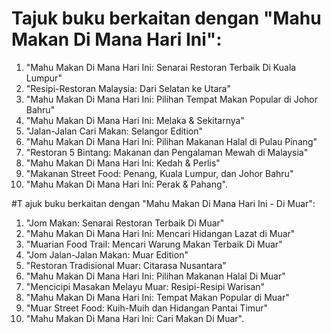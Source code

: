 # Tajuk buku berkaitan dengan "Mahu Makan Di Mana Hari Ini":

1. "Mahu Makan Di Mana Hari Ini: Senarai Restoran Terbaik Di Kuala Lumpur"
2.  "Resipi-Restoran Malaysia: Dari Selatan ke Utara"
3. "Mahu Makan Di Mana Hari Ini: Pilihan Tempat Makan Popular di Johor Bahru"
4. "Mahu Makan Di Mana Hari Ini: Melaka & Sekitarnya"
5. "Jalan-Jalan Cari Makan: Selangor Edition"
6. "Mahu Makan Di Mana Hari Ini: Pilihan Makanan Halal di Pulau Pinang"
7. "Restoran 5 Bintang: Makanan dan Pengalaman Mewah di Malaysia"
8. "Mahu Makan Di Mana Hari Ini: Kedah & Perlis"
9. "Makanan Street Food: Penang, Kuala Lumpur, dan Johor Bahru"
10. "Mahu Makan Di Mana Hari Ini: Perak & Pahang".

#T ajuk buku berkaitan dengan "Mahu Makan Di Mana Hari Ini - Di Muar":

1. "Jom Makan: Senarai Restoran Terbaik Di Muar"
2. "Mahu Makan Di Mana Hari Ini: Mencari Hidangan Lazat di Muar"
3. "Muarian Food Trail: Mencari Warung Makan Terbaik Di Muar"
4. "Jom Jalan-Jalan Makan: Muar Edition"
5. "Restoran Tradisional Muar: Citarasa Nusantara"
6. "Mahu Makan Di Mana Hari Ini: Pilihan Makanan Halal Di Muar"
7. "Mencicipi Masakan Melayu Muar: Resipi-Resipi Warisan"
8. "Mahu Makan Di Mana Hari Ini: Tempat Makan Popular di Muar"
9. "Muar Street Food: Kuih-Muih dan Hidangan Pantai Timur"
10. "Mahu Makan Di Mana Hari Ini: Cari Makan Di Muar".
